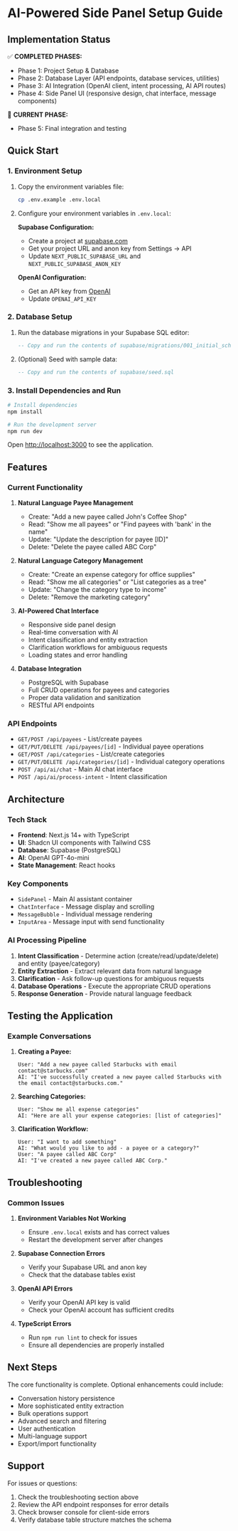 # AI-Powered Side Panel Setup Guide

## Implementation Status

✅ **COMPLETED PHASES:**

- Phase 1: Project Setup & Database
- Phase 2: Database Layer (API endpoints, database services, utilities)
- Phase 3: AI Integration (OpenAI client, intent processing, AI API routes)
- Phase 4: Side Panel UI (responsive design, chat interface, message components)

🔄 **CURRENT PHASE:**

- Phase 5: Final integration and testing

## Quick Start

### 1. Environment Setup

1. Copy the environment variables file:

   ```bash
   cp .env.example .env.local
   ```

2. Configure your environment variables in `.env.local`:

   **Supabase Configuration:**

   - Create a project at [supabase.com](https://supabase.com)
   - Get your project URL and anon key from Settings → API
   - Update `NEXT_PUBLIC_SUPABASE_URL` and `NEXT_PUBLIC_SUPABASE_ANON_KEY`

   **OpenAI Configuration:**

   - Get an API key from [OpenAI](https://platform.openai.com/api-keys)
   - Update `OPENAI_API_KEY`

### 2. Database Setup

1. Run the database migrations in your Supabase SQL editor:

   ```sql
   -- Copy and run the contents of supabase/migrations/001_initial_schema.sql
   ```

2. (Optional) Seed with sample data:
   ```sql
   -- Copy and run the contents of supabase/seed.sql
   ```

### 3. Install Dependencies and Run

```bash
# Install dependencies
npm install

# Run the development server
npm run dev
```

Open [http://localhost:3000](http://localhost:3000) to see the application.

## Features

### Current Functionality

1. **Natural Language Payee Management**

   - Create: "Add a new payee called John's Coffee Shop"
   - Read: "Show me all payees" or "Find payees with 'bank' in the name"
   - Update: "Update the description for payee [ID]"
   - Delete: "Delete the payee called ABC Corp"

2. **Natural Language Category Management**

   - Create: "Create an expense category for office supplies"
   - Read: "Show me all categories" or "List categories as a tree"
   - Update: "Change the category type to income"
   - Delete: "Remove the marketing category"

3. **AI-Powered Chat Interface**

   - Responsive side panel design
   - Real-time conversation with AI
   - Intent classification and entity extraction
   - Clarification workflows for ambiguous requests
   - Loading states and error handling

4. **Database Integration**
   - PostgreSQL with Supabase
   - Full CRUD operations for payees and categories
   - Proper data validation and sanitization
   - RESTful API endpoints

### API Endpoints

- `GET/POST /api/payees` - List/create payees
- `GET/PUT/DELETE /api/payees/[id]` - Individual payee operations
- `GET/POST /api/categories` - List/create categories
- `GET/PUT/DELETE /api/categories/[id]` - Individual category operations
- `POST /api/ai/chat` - Main AI chat interface
- `POST /api/ai/process-intent` - Intent classification

## Architecture

### Tech Stack

- **Frontend**: Next.js 14+ with TypeScript
- **UI**: Shadcn UI components with Tailwind CSS
- **Database**: Supabase (PostgreSQL)
- **AI**: OpenAI GPT-4o-mini
- **State Management**: React hooks

### Key Components

- `SidePanel` - Main AI assistant container
- `ChatInterface` - Message display and scrolling
- `MessageBubble` - Individual message rendering
- `InputArea` - Message input with send functionality

### AI Processing Pipeline

1. **Intent Classification** - Determine action (create/read/update/delete) and entity (payee/category)
2. **Entity Extraction** - Extract relevant data from natural language
3. **Clarification** - Ask follow-up questions for ambiguous requests
4. **Database Operations** - Execute the appropriate CRUD operations
5. **Response Generation** - Provide natural language feedback

## Testing the Application

### Example Conversations

1. **Creating a Payee:**

   ```
   User: "Add a new payee called Starbucks with email contact@starbucks.com"
   AI: "I've successfully created a new payee called Starbucks with the email contact@starbucks.com."
   ```

2. **Searching Categories:**

   ```
   User: "Show me all expense categories"
   AI: "Here are all your expense categories: [list of categories]"
   ```

3. **Clarification Workflow:**
   ```
   User: "I want to add something"
   AI: "What would you like to add - a payee or a category?"
   User: "A payee called ABC Corp"
   AI: "I've created a new payee called ABC Corp."
   ```

## Troubleshooting

### Common Issues

1. **Environment Variables Not Working**

   - Ensure `.env.local` exists and has correct values
   - Restart the development server after changes

2. **Supabase Connection Errors**

   - Verify your Supabase URL and anon key
   - Check that the database tables exist

3. **OpenAI API Errors**

   - Verify your OpenAI API key is valid
   - Check your OpenAI account has sufficient credits

4. **TypeScript Errors**
   - Run `npm run lint` to check for issues
   - Ensure all dependencies are properly installed

## Next Steps

The core functionality is complete. Optional enhancements could include:

- Conversation history persistence
- More sophisticated entity extraction
- Bulk operations support
- Advanced search and filtering
- User authentication
- Multi-language support
- Export/import functionality

## Support

For issues or questions:

1. Check the troubleshooting section above
2. Review the API endpoint responses for error details
3. Check browser console for client-side errors
4. Verify database table structure matches the schema
